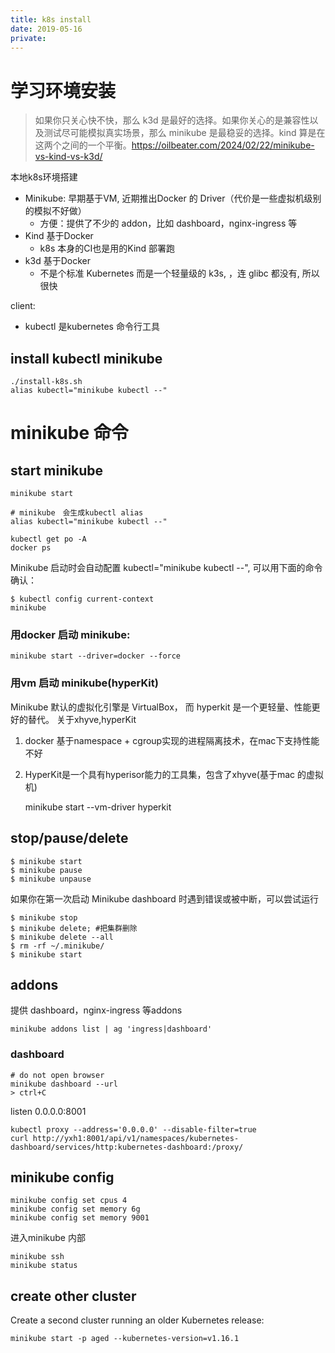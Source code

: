 ```yaml
---
title: k8s install
date: 2019-05-16
private:
---
```

# 学习环境安装
> 如果你只关心快不快，那么 k3d 是最好的选择。如果你关心的是兼容性以及测试尽可能模拟真实场景，那么 minikube 是最稳妥的选择。kind 算是在这两个之间的一个平衡。https://oilbeater.com/2024/02/22/minikube-vs-kind-vs-k3d/

本地k8s环境搭建
- Minikube: 早期基于VM, 近期推出Docker 的 Driver（代价是一些虚拟机级别的模拟不好做）
    - 方便：提供了不少的 addon，比如 dashboard，nginx-ingress 等
- Kind  基于Docker
    - k8s 本身的CI也是用的Kind 部署跑
- k3d 基于Docker
    - 不是个标准 Kubernetes 而是一个轻量级的 k3s, ，连 glibc 都没有, 所以很快

client:
- kubectl 是kubernetes 命令行工具

## install kubectl minikube

    ./install-k8s.sh
    alias kubectl="minikube kubectl --"

# minikube 命令
## start minikube 

    minikube start

    # minikube　会生成kubectl alias
    alias kubectl="minikube kubectl --"

    kubectl get po -A
    docker ps

Minikube 启动时会自动配置 kubectl="minikube kubectl --", 可以用下面的命令确认：

    $ kubectl config current-context
    minikube

### 用docker 启动 minikube:
    minikube start --driver=docker --force

### 用vm 启动 minikube(hyperKit)
Minikube 默认的虚拟化引擎是 VirtualBox， 而 hyperkit 是一个更轻量、性能更好的替代。 关于xhyve,hyperKit

1. docker 基于namespace + cgroup实现的进程隔离技术，在mac下支持性能不好
2. HyperKit是一个具有hyperisor能力的工具集，包含了xhyve(基于mac 的虚拟机)

    minikube start --vm-driver hyperkit

## stop/pause/delete
    $ minikube start
    $ minikube pause
    $ minikube unpause

如果你在第一次启动 Minikube dashboard 时遇到错误或被中断，可以尝试运行

    $ minikube stop
    $ minikube delete; #把集群删除
    $ minikube delete --all
    $ rm -rf ~/.minikube/
    $ minikube start


## addons
提供 dashboard，nginx-ingress 等addons

    minikube addons list | ag 'ingress|dashboard'
### dashboard
    # do not open browser
    minikube dashboard --url
    > ctrl+C

listen 0.0.0.0:8001

    kubectl proxy --address='0.0.0.0' --disable-filter=true
    curl http://yxh1:8001/api/v1/namespaces/kubernetes-dashboard/services/http:kubernetes-dashboard:/proxy/


## minikube config
    minikube config set cpus 4
    minikube config set memory 6g
    minikube config set memory 9001

进入minikube 内部

    minikube ssh
    minikube status

## create other cluster
Create a second cluster running an older Kubernetes release:

    minikube start -p aged --kubernetes-version=v1.16.1